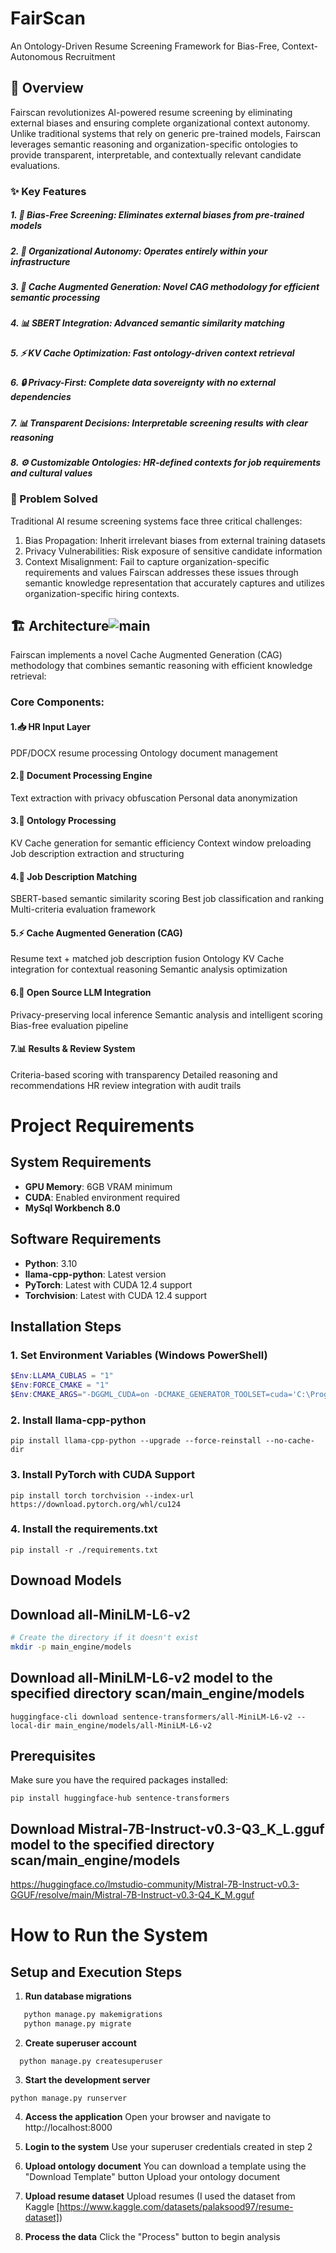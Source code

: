 # FairScan
An Ontology-Driven Resume Screening Framework for Bias-Free, Context-Autonomous Recruitment

## 🚀 Overview
Fairscan revolutionizes AI-powered resume screening by eliminating external biases and ensuring complete organizational context autonomy. Unlike traditional systems that rely on generic pre-trained models, Fairscan leverages semantic reasoning and organization-specific ontologies to provide transparent, interpretable, and contextually relevant candidate evaluations.

### ✨ Key Features

##### 1. 🎯 Bias-Free Screening: Eliminates external biases from pre-trained models
##### 2. 🏢 Organizational Autonomy: Operates entirely within your infrastructure
##### 3. 🧠 Cache Augmented Generation: Novel CAG methodology for efficient semantic processing
##### 4. 📊 SBERT Integration: Advanced semantic similarity matching
##### 5. ⚡ KV Cache Optimization: Fast ontology-driven context retrieval
##### 6. 🔒 Privacy-First: Complete data sovereignty with no external dependencies
##### 7. 📊 Transparent Decisions: Interpretable screening results with clear reasoning
##### 8. ⚙️ Customizable Ontologies: HR-defined contexts for job requirements and cultural values

### 🎯 Problem Solved
Traditional AI resume screening systems face three critical challenges:

1. Bias Propagation: Inherit irrelevant biases from external training datasets
2. Privacy Vulnerabilities: Risk exposure of sensitive candidate information
3. Context Misalignment: Fail to capture organization-specific requirements and values
Fairscan addresses these issues through semantic knowledge representation that accurately captures and utilizes organization-specific hiring contexts.

## 🏗️ Architecture![main](https://github.com/user-attachments/assets/e272e909-738d-45ce-a4ca-a297a72a5fb5)


Fairscan implements a novel Cache Augmented Generation (CAG) methodology that combines semantic reasoning with efficient knowledge retrieval:

### Core Components:

#### 1.📥 HR Input Layer

PDF/DOCX resume processing
Ontology document management


#### 2.🔄 Document Processing Engine

Text extraction with privacy obfuscation
Personal data anonymization


#### 3.🧠 Ontology Processing

KV Cache generation for semantic efficiency
Context window preloading
Job description extraction and structuring


#### 4.🎯 Job Description Matching

SBERT-based semantic similarity scoring
Best job classification and ranking
Multi-criteria evaluation framework


#### 5.⚡ Cache Augmented Generation (CAG)

Resume text + matched job description fusion
Ontology KV Cache integration for contextual reasoning
Semantic analysis optimization


#### 6.🤖 Open Source LLM Integration

Privacy-preserving local inference
Semantic analysis and intelligent scoring
Bias-free evaluation pipeline


#### 7.📊 Results & Review System

Criteria-based scoring with transparency
Detailed reasoning and recommendations
HR review integration with audit trails

# Project Requirements

## System Requirements
- **GPU Memory**: 6GB VRAM minimum
- **CUDA**: Enabled environment required
- **MySql Workbench 8.0**

## Software Requirements
- **Python**: 3.10
- **llama-cpp-python**: Latest version
- **PyTorch**: Latest with CUDA 12.4 support
- **Torchvision**: Latest with CUDA 12.4 support

## Installation Steps

### 1. Set Environment Variables (Windows PowerShell)
```powershell
$Env:LLAMA_CUBLAS = "1"
$Env:FORCE_CMAKE = "1"
$Env:CMAKE_ARGS="-DGGML_CUDA=on -DCMAKE_GENERATOR_TOOLSET=cuda='C:\Program Files\NVIDIA GPU Computing Toolkit\CUDA\v12.1'"
```

### 2. Install llama-cpp-python
```
pip install llama-cpp-python --upgrade --force-reinstall --no-cache-dir
```

### 3. Install PyTorch with CUDA Support
```
pip install torch torchvision --index-url https://download.pytorch.org/whl/cu124
```

### 4. Install the requirements.txt 
```
pip install -r ./requirements.txt
```

## Downoad Models

## Download all-MiniLM-L6-v2

```bash
# Create the directory if it doesn't exist
mkdir -p main_engine/models
```

## Download all-MiniLM-L6-v2 model to the specified directory scan/main_engine/models
```
huggingface-cli download sentence-transformers/all-MiniLM-L6-v2 --local-dir main_engine/models/all-MiniLM-L6-v2
```
## Prerequisites
Make sure you have the required packages installed:

```
pip install huggingface-hub sentence-transformers
```

## Download Mistral-7B-Instruct-v0.3-Q3_K_L.gguf model to the specified directory scan/main_engine/models

https://huggingface.co/lmstudio-community/Mistral-7B-Instruct-v0.3-GGUF/resolve/main/Mistral-7B-Instruct-v0.3-Q4_K_M.gguf

# How to Run the System

## Setup and Execution Steps

1. **Run database migrations**
```bash
   python manage.py makemigrations
   python manage.py migrate
   ```
   
2. **Create superuser account**
```
  python manage.py createsuperuser
  ```
3. **Start the development server**
  ```
  python manage.py runserver
  ```
4. **Access the application**
  Open your browser and navigate to http://localhost:8000

5. **Login to the system**
  Use your superuser credentials created in step 2

6. **Upload ontology document**
  You can download a template using the "Download Template" button
  Upload your ontology document
    
7. **Upload resume dataset**
  Upload resumes (I used the dataset from Kaggle [https://www.kaggle.com/datasets/palaksood97/resume-dataset])
  
8. **Process the data**
  Click the "Process" button to begin analysis

